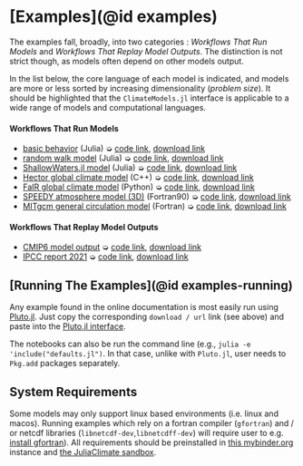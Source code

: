 # [Examples](@id examples)

The examples fall, broadly, into two categories : _Workflows That Run Models_ and _Workflows That Replay Model Outputs_. The distinction is not strict though, as models often depend on other models output.

In the list below, the core language of each model is indicated, and models are more or less sorted by increasing dimensionality (_problem size_). It should be highlighted that the `ClimateModels.jl` interface is applicable to a wide range of models and computational languages.

#### Workflows That Run Models

- [basic behavior](defaults.html) (Julia) ➭ [code link](https://raw.githubusercontent.com/gaelforget/ClimateModels.jl/master/examples/defaults.jl), [download link](defaults.jl)
- [random walk model](RandomWalker.html) (Julia) ➭ [code link](https://raw.githubusercontent.com/gaelforget/ClimateModels.jl/master/examples/RandomWalker.jl), [download link](RandomWalker.jl)
- [ShallowWaters.jl model](ShallowWaters.html) (Julia) ➭ [code link](https://raw.githubusercontent.com/gaelforget/ClimateModels.jl/master/examples/ShallowWaters.jl), [download link](ShallowWaters.jl)
- [Hector global climate model](Hector.html) (C++) ➭ [code link](https://raw.githubusercontent.com/gaelforget/ClimateModels.jl/master/examples/Hector.jl), [download link](Hector.jl)
- [FaIR global climate model](FaIR.html) (Python) ➭ [code link](https://raw.githubusercontent.com/gaelforget/ClimateModels.jl/master/examples/FaIR.jl), [download link](FaIR.jl)
- [SPEEDY atmosphere model (3D)](Speedy.html) (Fortran90) ➭ [code link](https://raw.githubusercontent.com/gaelforget/ClimateModels.jl/master/examples/Speedy.jl), [download link](Speedy.jl)
- [MITgcm general circulation model](MITgcm.html) (Fortran) ➭ [code link](https://raw.githubusercontent.com/gaelforget/ClimateModels.jl/master/examples/MITgcm.jl), [download link](MITgcm.jl)

#### Workflows That Replay Model Outputs

- [CMIP6 model output](CMIP6.html) ➭ [code link](https://raw.githubusercontent.com/gaelforget/ClimateModels.jl/master/examples/CMIP6.jl), [download link](CMIP6.jl)
- [IPCC report 2021](IPCC.html) ➭ [code link](https://raw.githubusercontent.com/gaelforget/ClimateModels.jl/master/examples/IPCC.jl), [download link](IPCC.jl)

## [Running The Examples](@id examples-running)

Any example found in the online documentation is most easily run using [Pluto.jl](https://github.com/fonsp/Pluto.jl). Just copy the corresponding `download / url` link (see above) and paste into the [Pluto.jl interface](https://github.com/fonsp/Pluto.jl/wiki/🔎-Basic-Commands-in-Pluto).

The notebooks can also be run the command line (e.g., `julia -e 'include("defaults.jl")`. In that case, unlike with `Pluto.jl`, user needs to `Pkg.add` packages separately.

## System Requirements

Some models may only support linux based environments (i.e. linux and macos). Running examples which rely on a fortran compiler (`gfortran`) and / or netcdf libraries (`libnetcdf-dev`,`libnetcdff-dev`) will require user to e.g. [install gfortran](https://fortran-lang.org/learn/os_setup/install_gfortran)). All requirements should be preinstalled in [this mybinder.org](https://mybinder.org/v2/gh/gaelforget/ClimateModels.jl/HEAD?urlpath=lab) instance and [the JuliaClimate sandbox](https://juliaclimate.github.io/GlobalOceanNotebooks/).


